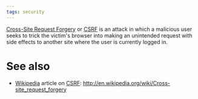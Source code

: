 ```yaml
---
tags: security
---
```


[Cross-Site Request Forgery](/wiki/Cross-Site_Request_Forgery) or [CSRF](/wiki/CSRF) is an attack in which a malicious user seeks to trick the victim's browser into making an unintended request with side effects to another site where the user is currently logged in.

# See also

-   [Wikipedia](/wiki/Wikipedia) article on [CSRF](/wiki/CSRF): <http://en.wikipedia.org/wiki/Cross-site_request_forgery>

